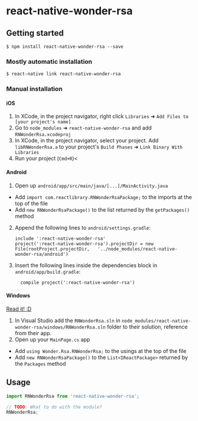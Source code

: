 
# react-native-wonder-rsa

## Getting started

`$ npm install react-native-wonder-rsa --save`

### Mostly automatic installation

`$ react-native link react-native-wonder-rsa`

### Manual installation


#### iOS

1. In XCode, in the project navigator, right click `Libraries` ➜ `Add Files to [your project's name]`
2. Go to `node_modules` ➜ `react-native-wonder-rsa` and add `RNWonderRsa.xcodeproj`
3. In XCode, in the project navigator, select your project. Add `libRNWonderRsa.a` to your project's `Build Phases` ➜ `Link Binary With Libraries`
4. Run your project (`Cmd+R`)<

#### Android

1. Open up `android/app/src/main/java/[...]/MainActivity.java`
  - Add `import com.reactlibrary.RNWonderRsaPackage;` to the imports at the top of the file
  - Add `new RNWonderRsaPackage()` to the list returned by the `getPackages()` method
2. Append the following lines to `android/settings.gradle`:
  	```
  	include ':react-native-wonder-rsa'
  	project(':react-native-wonder-rsa').projectDir = new File(rootProject.projectDir, 	'../node_modules/react-native-wonder-rsa/android')
  	```
3. Insert the following lines inside the dependencies block in `android/app/build.gradle`:
  	```
      compile project(':react-native-wonder-rsa')
  	```

#### Windows
[Read it! :D](https://github.com/ReactWindows/react-native)

1. In Visual Studio add the `RNWonderRsa.sln` in `node_modules/react-native-wonder-rsa/windows/RNWonderRsa.sln` folder to their solution, reference from their app.
2. Open up your `MainPage.cs` app
  - Add `using Wonder.Rsa.RNWonderRsa;` to the usings at the top of the file
  - Add `new RNWonderRsaPackage()` to the `List<IReactPackage>` returned by the `Packages` method


## Usage
```javascript
import RNWonderRsa from 'react-native-wonder-rsa';

// TODO: What to do with the module?
RNWonderRsa;
```
  